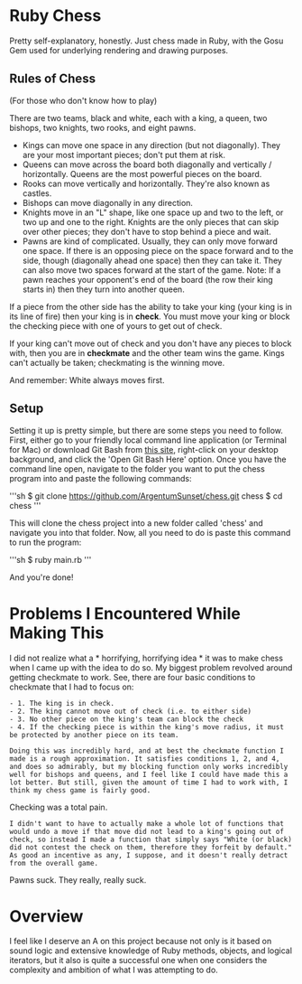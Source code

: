 # Ruby Chess

Pretty self-explanatory, honestly. Just chess made in Ruby, with the Gosu Gem used for underlying rendering and drawing purposes.

## Rules of Chess
(For those who don't know how to play)

There are two teams, black and white, each with a king, a queen, two bishops, two knights, two rooks, and eight pawns.

- Kings can move one space in any direction (but not diagonally). They are your most important pieces; don't put them at risk.
- Queens can move across the board both diagonally and vertically / horizontally. Queens are the most powerful pieces on the board.
- Rooks can move vertically and horizontally. They're also known as castles.
- Bishops can move diagonally in any direction.
- Knights move in an "L" shape, like one space up and two to the left, or two up and one to the right. Knights are the only pieces that can skip over other pieces; they don't have to stop behind a piece and wait.
- Pawns are kind of complicated. Usually, they can only move forward one space. If there is an opposing piece on the space forward and to the side, though (diagonally ahead one space) then they can take it. They can also move two spaces forward at the start of the game. Note: If a pawn reaches your opponent's end of the board (the row their king starts in) then they turn into another queen.

If a piece from the other side has the ability to take your king (your king is in its line of fire) then your king is in **check**. You must move your king or block the checking piece with one of yours to get out of check.

If your king can't move out of check and you don't have any pieces to block with, then you are in **checkmate** and the other team wins the game. Kings can't actually be taken; checkmating is the winning move.

And remember: White always moves first.

## Setup

Setting it up is pretty simple, but there are some steps you need to follow. First, either go to your friendly local command line application (or Terminal for Mac) or download Git Bash from [this site](https://git-scm.com/downloads), right-click on your desktop background, and click the 'Open Git Bash Here' option. Once you have the command line open, navigate to the folder you want to put the chess program into and paste the following commands: 

'''sh
$ git clone https://github.com/ArgentumSunset/chess.git chess
$ cd chess
'''

This will clone the chess project into a new folder called 'chess' and navigate you into that folder. Now, all you need to do is paste this command to run the program:

'''sh
$ ruby main.rb
'''

And you're done!

# Problems I Encountered While Making This

I did not realize what a * horrifying, horrifying idea * it was to make chess when I came up with the idea to do so. My biggest problem revolved around getting checkmate to work. See, there are four basic conditions to checkmate that I had to focus on:

	- 1. The king is in check.
	- 2. The king cannot move out of check (i.e. to either side)
	- 3. No other piece on the king's team can block the check
	- 4. If the checking piece is within the king's move radius, it must be protected by another piece on its team.

	Doing this was incredibly hard, and at best the checkmate function I made is a rough approximation. It satisfies conditions 1, 2, and 4, and does so admirably, but my blocking function only works incredibly well for bishops and queens, and I feel like I could have made this a lot better. But still, given the amount of time I had to work with, I think my chess game is fairly good.


Checking was a total pain.

	I didn't want to have to actually make a whole lot of functions that would undo a move if that move did not lead to a king's going out of check, so instead I made a function that simply says "White (or black) did not contest the check on them, therefore they forfeit by default." As good an incentive as any, I suppose, and it doesn't really detract from the overall game.

Pawns suck. They really, really suck.

# Overview

I feel like I deserve an A on this project because not only is it based on sound logic and extensive knowledge of Ruby methods, objects, and logical iterators, but it also is quite a successful one when one considers the complexity and ambition of what I was attempting to do.







